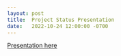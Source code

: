 ```yaml
---
layout: post
title:  Project Status Presentation 
date:   2022-10-24 12:00:00 -0700
---
```


[Presentation here](https://docs.google.com/presentation/d/1oQHlqUJn1JuXBS9Z6L5o_JKMEsjGNzYGgXZ8c9CwRew/edit?usp=sharing)
